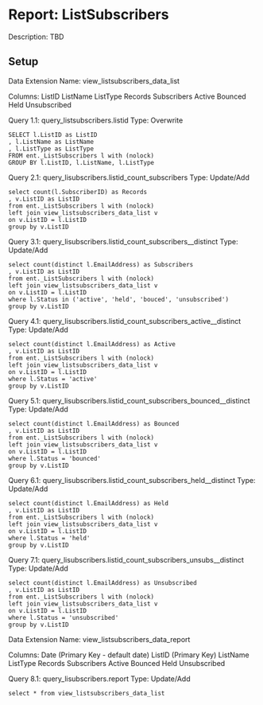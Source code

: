 # Report: ListSubscribers

Description: TBD

## Setup

Data Extension Name:
view_listsubscribers_data_list

Columns:
ListID
ListName
ListType
Records
Subscribers
Active
Bounced
Held
Unsubscribed

Query 1.1: query_listsubscribers.listid
Type: Overwrite
```
SELECT l.ListID as ListID
, l.ListName as ListName
, l.ListType as ListType
FROM ent._ListSubscribers l with (nolock)
GROUP BY l.ListID, l.ListName, l.ListType
```

Query 2.1: query_lisubscribers.listid_count_subscribers
Type: Update/Add
```
select count(l.SubscriberID) as Records
, v.ListID as ListID
from ent._ListSubscribers l with (nolock)
left join view_listsubscribers_data_list v
on v.ListID = l.ListID
group by v.ListID
```

Query 3.1: query_lisubscribers.listid_count_subscribers__distinct
Type: Update/Add
```
select count(distinct l.EmailAddress) as Subscribers
, v.ListID as ListID
from ent._ListSubscribers l with (nolock)
left join view_listsubscribers_data_list v
on v.ListID = l.ListID
where l.Status in ('active', 'held', 'bouced', 'unsubscribed')
group by v.ListID
```

Query 4.1: query_lisubscribers.listid_count_subscribers_active__distinct
Type: Update/Add
```
select count(distinct l.EmailAddress) as Active
, v.ListID as ListID
from ent._ListSubscribers l with (nolock)
left join view_listsubscribers_data_list v
on v.ListID = l.ListID
where l.Status = 'active'
group by v.ListID
```

Query 5.1: query_lisubscribers.listid_count_subscribers_bounced__distinct
Type: Update/Add
```
select count(distinct l.EmailAddress) as Bounced
, v.ListID as ListID
from ent._ListSubscribers l with (nolock)
left join view_listsubscribers_data_list v
on v.ListID = l.ListID
where l.Status = 'bounced'
group by v.ListID
```

Query 6.1: query_lisubscribers.listid_count_subscribers_held__distinct
Type: Update/Add
```
select count(distinct l.EmailAddress) as Held
, v.ListID as ListID
from ent._ListSubscribers l with (nolock)
left join view_listsubscribers_data_list v
on v.ListID = l.ListID
where l.Status = 'held'
group by v.ListID
```

Query 7.1: query_lisubscribers.listid_count_subscribers_unsubs__distinct
Type: Update/Add
```
select count(distinct l.EmailAddress) as Unsubscribed
, v.ListID as ListID
from ent._ListSubscribers l with (nolock)
left join view_listsubscribers_data_list v
on v.ListID = l.ListID
where l.Status = 'unsubscribed'
group by v.ListID
```

Data Extension Name:
view_listsubscribers_data_report

Columns:
Date (Primary Key - default date)
ListID (Primary Key)
ListName
ListType
Records
Subscribers
Active
Bounced
Held
Unsubscribed

Query 8.1: query_lisubscribers.report
Type: Update/Add
```
select * from view_listsubscribers_data_list
```
